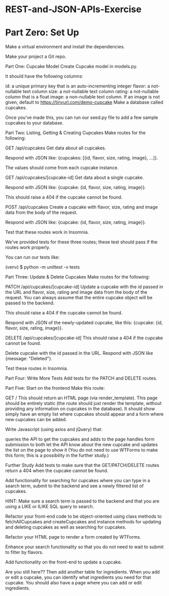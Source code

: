 # REST-and-JSON-APIs-Exercise
# Part Zero: Set Up
Make a virtual environment and install the dependencies.

Make your project a Git repo.

Part One: Cupcake Model
Create Cupcake model in models.py.

It should have the following columns:

id: a unique primary key that is an auto-incrementing integer
flavor: a not-nullable text column
size: a not-nullable text column
rating: a not-nullable column that is a float
image: a non-nullable text column. If an image is not given, default to https://tinyurl.com/demo-cupcake
Make a database called cupcakes.

Once you’ve made this, you can run our seed.py file to add a few sample cupcakes to your database.

Part Two: Listing, Getting & Creating Cupcakes
Make routes for the following:

GET /api/cupcakes
Get data about all cupcakes.

Respond with JSON like: {cupcakes: [{id, flavor, size, rating, image}, ...]}.

The values should come from each cupcake instance.

GET /api/cupcakes/[cupcake-id]
Get data about a single cupcake.

Respond with JSON like: {cupcake: {id, flavor, size, rating, image}}.

This should raise a 404 if the cupcake cannot be found.

POST /api/cupcakes
Create a cupcake with flavor, size, rating and image data from the body of the request.

Respond with JSON like: {cupcake: {id, flavor, size, rating, image}}.

Test that these routes work in Insomnia.

We’ve provided tests for these three routes; these test should pass if the routes work properly.

You can run our tests like:

(venv) $ python -m unittest -v tests

Part Three: Update & Delete Cupcakes
Make routes for the following:

PATCH /api/cupcakes/[cupcake-id]
Update a cupcake with the id passed in the URL and flavor, size, rating and image data from the body of the request. You can always assume that the entire cupcake object will be passed to the backend.

This should raise a 404 if the cupcake cannot be found.

Respond with JSON of the newly-updated cupcake, like this: {cupcake: {id, flavor, size, rating, image}}.

DELETE /api/cupcakes/[cupcake-id]
This should raise a 404 if the cupcake cannot be found.

Delete cupcake with the id passed in the URL. Respond with JSON like {message: "Deleted"}.

Test these routes in Insomnia.

Part Four: Write More Tests
Add tests for the PATCH and DELETE routes.

Part Five: Start on the frontend
Make this route:

GET /
This should return an HTML page (via render_template). This page should be entirely static (the route should just render the template, without providing any information on cupcakes in the database). It should show simply have an empty list where cupcakes should appear and a form where new cupcakes can be added.

Write Javascript (using axios and jQuery) that:

queries the API to get the cupcakes and adds to the page
handles form submission to both let the API know about the new cupcake and updates the list on the page to show it
(You do not need to use WTForms to make this form; this is a possibility in the further study.)

Further Study
Add tests to make sure that the GET/PATCH/DELETE routes return a 404 when the cupcake cannot be found.

Add functionality for searching for cupcakes where you can type in a search term, submit to the backend and see a newly filtered list of cupcakes.

HINT: Make sure a search term is passed to the backend and that you are using a LIKE or ILIKE SQL query to search.

Refactor your front-end code to be object-oriented using class methods to fetchAllCupcakes and createCupcakes and instance methods for updating and deleting cupcakes as well as searching for cupcakes.

Refactor your HTML page to render a form created by WTForms.

Enhance your search functionality so that you do not need to wait to submit to filter by flavors.

Add functionality on the front-end to update a cupcake.

Are you still here?? Then add another table for ingredients. When you add or edit a cupcake, you can identify what ingredients you need for that cupcake. You should also have a page where you can add or edit ingredients.

